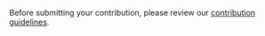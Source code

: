 Before submitting your contribution, please review our [contribution guidelines](https://docs.google.com/document/d/18Zp-d7L-UR1yk06xnoWeXeeyws8Bt7DMdwyE3VD6rDs/edit?usp=sharing).